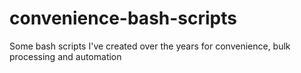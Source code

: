 # convenience-bash-scripts
Some bash scripts I've created over the years for convenience, bulk processing and automation
